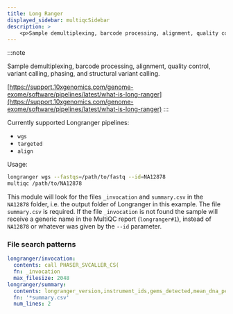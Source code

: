```yaml
---
title: Long Ranger
displayed_sidebar: multiqcSidebar
description: >
    <p>Sample demultiplexing, barcode processing, alignment, quality control, variant calling, phasing, and structural variant calling.</p>
---
```


<!--
~~~~~ DO NOT EDIT ~~~~~
This file is autogenerated from the MultiQC module python docstring.
Do not edit the markdown, it will be overwritten.

File path for the source of this content: multiqc/modules/longranger/longranger.py
~~~~~~~~~~~~~~~~~~~~~~~
-->

:::note
<p>Sample demultiplexing, barcode processing, alignment, quality control, variant calling, phasing, and structural variant calling.</p>

[https://support.10xgenomics.com/genome-exome/software/pipelines/latest/what-is-long-ranger](https://support.10xgenomics.com/genome-exome/software/pipelines/latest/what-is-long-ranger)
:::

Currently supported Longranger pipelines:

- `wgs`
- `targeted`
- `align`

Usage:

```bash
longranger wgs --fastqs=/path/to/fastq --id=NA12878
multiqc /path/to/NA12878
```

This module will look for the files `_invocation` and `summary.csv` in the `NA12878` folder, i.e. the output folder of Longranger in this example. The file `summary.csv` is required. If the file `_invocation` is not found the sample will receive a generic name in the MultiQC report (`longranger#1`), instead of `NA12878` or whatever was given by the `--id` parameter.

### File search patterns

```yaml
longranger/invocation:
  contents: call PHASER_SVCALLER_CS(
  fn: _invocation
  max_filesize: 2048
longranger/summary:
  contents: longranger_version,instrument_ids,gems_detected,mean_dna_per_gem,bc_on_whitelist,bc_mean_qscore,n50_linked_reads_per_molecule
  fn: '*summary.csv'
  num_lines: 2
```
    